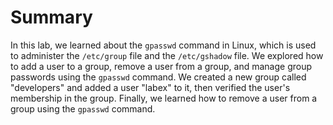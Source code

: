 # Summary

In this lab, we learned about the `gpasswd` command in Linux, which is used to administer the `/etc/group` file and the `/etc/gshadow` file. We explored how to add a user to a group, remove a user from a group, and manage group passwords using the `gpasswd` command. We created a new group called "developers" and added a user "labex" to it, then verified the user's membership in the group. Finally, we learned how to remove a user from a group using the `gpasswd` command.
